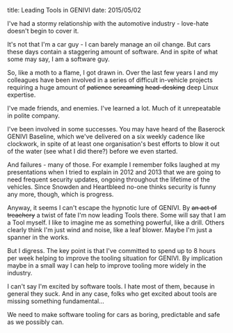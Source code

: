 title: Leading Tools in GENIVI
date: 2015/05/02

I've had a stormy relationship with the automotive industry - love-hate doesn't begin to cover it.

It's not that I'm a car guy - I can barely manage an oil change. But cars these days contain a staggering amount of software. And in spite of what some may say, I am a software guy.

So, like a moth to a flame, I got drawn in. Over the last few years I and my colleagues have been involved in a series of difficult in-vehicle projects requiring a huge amount of <strike>patience</strike> <strike>screaming</strike> <strike>head-desking</strike> deep Linux expertise.

I've made friends, and enemies. I've learned a lot. Much of it unrepeatable in polite company.

I've been involved in some successes. You may have heard of the Baserock GENIVI Baseline, which we've delivered on a  six weekly cadence like clockwork, in spite of at least one organisation's best efforts to blow it out of the water (see what I did there?) before we even started.

And failures - many of those. For example I remember folks laughed at my presentations when I tried to explain in 2012 and 2013 that we are going to need frequent security updates, ongoing throughout the lifetime of the vehicles. Since Snowden and Heartbleed no-one thinks security is funny any more, though, which is progress.

Anyway, it seems I can't escape the hypnotic lure of GENIVI. By <strike>an act of treachery</strike> a twist of fate I'm now leading Tools there. Some will say that I am a Tool myself. I like to imagine me as something powerful, like a drill. Others clearly think I'm just wind and noise, like a leaf blower. Maybe I'm just a spanner in the works.

But I digress. The key point is that I've committed to spend up to 8 hours per week helping to improve the tooling situation for GENIVI. By implication maybe in a small way I can help to improve tooling more widely in the industry. 

I can't say I'm excited by software tools. I hate most of them, because in general they suck. And in any case, folks who get excited about tools are missing something fundamental...

We need to make software tooling for cars as boring, predictable and safe as we possibly can.
